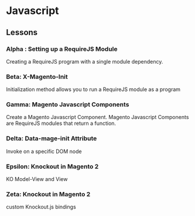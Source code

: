 # Javascript

## Lessons

### Alpha : Setting up a RequireJS Module

Creating a RequireJS program with a single module dependency.

### Beta: X-Magento-Init

Initialization method allows you to run a RequireJS module as a program

### Gamma: Magento Javascript Components

Create a Magento Javascript Component. Magento Javascript Components are RequireJS modules that return a function.

### Delta: Data-mage-init Attribute

Invoke on a specific DOM node

### Epsilon: Knockout in Magento 2

KO Model-View and View

### Zeta: Knockout in Magento 2

custom Knockout.js bindings